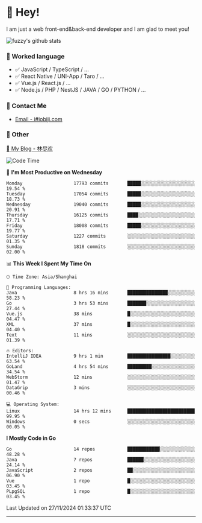 # 👋 Hey!

I am just a web front-end&back-end developer and I am glad to meet you!

![fuzzy's github stats](https://github-readme-stats.vercel.app/api?username=JaydenForYou&&show_icons=true&&title_color=1abc9c&&icon_color=1abc9c)


### 📝 Worked language

- ✅ JavaScript / TypeScript / ...
- ✅ React Native / UNI-App / Taro / ...
- ✅ Vue.js / React.js / ...
- ✅ Node.js / PHP / NestJS / JAVA / GO / PYTHON / ...

### 📮 Contact Me

- [Email - i#iobiji.com](mailto:i@iobiji.com)


### 🤪 Other

[📌 My Blog - 林尽欢](https://iobiji.com)

<!--START_SECTION:waka-->
![Code Time](http://img.shields.io/badge/Code%20Time-1%2C279%20hrs%2015%20mins-blue)

📅 **I'm Most Productive on Wednesday** 

```text
Monday                   17793 commits       █████░░░░░░░░░░░░░░░░░░░░   19.54 % 
Tuesday                  17054 commits       █████░░░░░░░░░░░░░░░░░░░░   18.73 % 
Wednesday                19040 commits       █████░░░░░░░░░░░░░░░░░░░░   20.91 % 
Thursday                 16125 commits       ████░░░░░░░░░░░░░░░░░░░░░   17.71 % 
Friday                   18008 commits       █████░░░░░░░░░░░░░░░░░░░░   19.77 % 
Saturday                 1227 commits        ░░░░░░░░░░░░░░░░░░░░░░░░░   01.35 % 
Sunday                   1818 commits        ░░░░░░░░░░░░░░░░░░░░░░░░░   02.00 % 
```


📊 **This Week I Spent My Time On** 

```text
🕑︎ Time Zone: Asia/Shanghai

💬 Programming Languages: 
Java                     8 hrs 16 mins       ███████████████░░░░░░░░░░   58.23 % 
Go                       3 hrs 53 mins       ███████░░░░░░░░░░░░░░░░░░   27.44 % 
Vue.js                   38 mins             █░░░░░░░░░░░░░░░░░░░░░░░░   04.47 % 
XML                      37 mins             █░░░░░░░░░░░░░░░░░░░░░░░░   04.40 % 
Text                     11 mins             ░░░░░░░░░░░░░░░░░░░░░░░░░   01.39 % 

🔥 Editors: 
IntelliJ IDEA            9 hrs 1 min         ████████████████░░░░░░░░░   63.54 % 
GoLand                   4 hrs 54 mins       █████████░░░░░░░░░░░░░░░░   34.54 % 
WebStorm                 12 mins             ░░░░░░░░░░░░░░░░░░░░░░░░░   01.47 % 
DataGrip                 3 mins              ░░░░░░░░░░░░░░░░░░░░░░░░░   00.46 % 

💻 Operating System: 
Linux                    14 hrs 12 mins      █████████████████████████   99.95 % 
Windows                  0 secs              ░░░░░░░░░░░░░░░░░░░░░░░░░   00.05 % 
```

**I Mostly Code in Go** 

```text
Go                       14 repos            ████████████░░░░░░░░░░░░░   48.28 % 
Java                     7 repos             ██████░░░░░░░░░░░░░░░░░░░   24.14 % 
JavaScript               2 repos             ██░░░░░░░░░░░░░░░░░░░░░░░   06.90 % 
Vue                      1 repo              █░░░░░░░░░░░░░░░░░░░░░░░░   03.45 % 
PLpgSQL                  1 repo              █░░░░░░░░░░░░░░░░░░░░░░░░   03.45 % 
```




 Last Updated on 27/11/2024 01:33:37 UTC
<!--END_SECTION:waka-->
---
